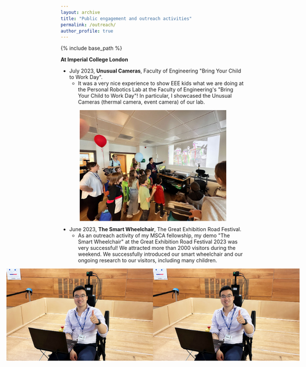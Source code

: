 ```yaml
---
layout: archive
title: "Public engagement and outreach activities"
permalink: /outreach/
author_profile: true
---
```

{% include base_path %}

**At Imperial College London**

- July 2023, **Unusual Cameras**, Faculty of Engineering "Bring Your Child to Work Day". 
	- It was a very nice experience to show EEE kids what we are doing at the Personal Robotics Lab at the Faculty of Engineering's "Bring Your Child to Work Day"! In particular, I showcased the Unusual Cameras (thermal camera, event camera) of our lab. 

<div style="display: flex; justify-content: center;">
  <img src="/images/outreach-EEE-kid-2023.JPG" alt="image1" width="400">
</div>

- June 2023, **The Smart Wheelchair**, The Great Exhibition Road Festival. 
	- As an outreach activity of my MSCA fellowship, my demo "The Smart Wheelchair" at the Great Exhibition Road Festival 2023 was very successful! We attracted more than 2000 visitors during the weekend. We successfully introduced our smart wheelchair and our ongoing research to our visitors, including many children. 
<div style="display: flex; justify-content: center;">
  <img src="/images/Great-exhibition-festival-2023.jpg" alt="image1" width="400">
  <img src="/images/Great-exhibition-festival-2023.jpg" alt="image2" width="400">
</div>